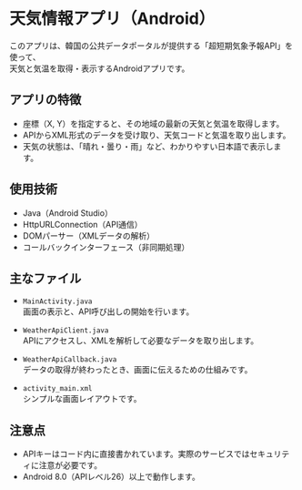 # 天気情報アプリ（Android）

このアプリは、韓国の公共データポータルが提供する「超短期気象予報API」を使って、  
天気と気温を取得・表示するAndroidアプリです。

## アプリの特徴

- 座標（X, Y）を指定すると、その地域の最新の天気と気温を取得します。
- APIからXML形式のデータを受け取り、天気コードと気温を取り出します。
- 天気の状態は、「晴れ・曇り・雨」など、わかりやすい日本語で表示します。

## 使用技術

- Java（Android Studio）
- HttpURLConnection（API通信）
- DOMパーサー（XMLデータの解析）
- コールバックインターフェース（非同期処理）

## 主なファイル

- `MainActivity.java`  
  画面の表示と、API呼び出しの開始を行います。

- `WeatherApiClient.java`  
  APIにアクセスし、XMLを解析して必要なデータを取り出します。

- `WeatherApiCallback.java`  
  データの取得が終わったとき、画面に伝えるための仕組みです。

- `activity_main.xml`  
  シンプルな画面レイアウトです。

## 注意点

- APIキーはコード内に直接書かれています。実際のサービスではセキュリティに注意が必要です。
- Android 8.0（APIレベル26）以上で動作します。
